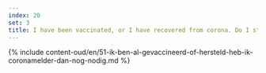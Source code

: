 ```yaml
---
index: 20
set: 3
title: I have been vaccinated, or I have recovered from corona. Do I still need the CoronaMelder app?
---
```

{% include content-oud/en/51-ik-ben-al-gevaccineerd-of-hersteld-heb-ik-coronamelder-dan-nog-nodig.md %}
